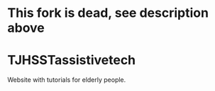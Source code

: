 # This fork is dead, see description above
# TJHSSTassistivetech
Website with tutorials for elderly people.
